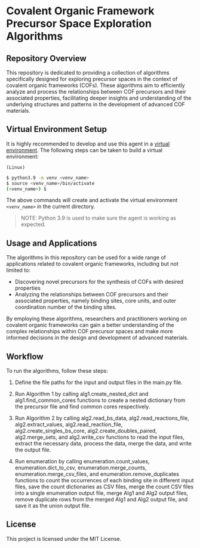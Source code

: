 # Covalent Organic Framework Precursor Space Exploration Algorithms

## Repository Overview

This repository is dedicated to providing a collection of algorithms specifically designed for exploring precursor spaces in the context of covalent organic frameworks (COFs). These algorithms aim to efficiently analyze and process the relationships between COF precursors and their associated properties, facilitating deeper insights and understanding of the underlying structures and patterns in the development of advanced COF materials.

## Virtual Environment Setup
It is highly recommended to develop and use this agent in a [virtual environment](https://docs.python.org/3/tutorial/venv.html). The following steps can be taken to build a virtual environment:

`(Linux)`
```sh
$ python3.9 -m venv <venv_name>
$ source <venv_name>/bin/activate
(<venv_name>) $
```

The above commands will create and activate the virtual environment `<venv_name>` in the current directory.
> NOTE: Python 3.9 is used to make sure the agent is working as expected.

## Usage and Applications

The algorithms in this repository can be used for a wide range of applications related to covalent organic frameworks, including but not limited to:

- Discovering novel precursors for the synthesis of COFs with desired properties
- Analyzing the relationships between COF precursors and their associated properties, namely binding sites, core units, and outer coordination number of the binding sites.

By employing these algorithms, researchers and practitioners working on covalent organic frameworks can gain a better understanding of the complex relationships within COF precursor spaces and make more informed decisions in the design and development of advanced materials.

## Workflow

To run the algorithms, follow these steps:

1. Define the file paths for the input and output files in the main.py file.

2. Run Algorithm 1 by calling alg1.create_nested_dict and alg1.find_common_cores functions to create a nested dictionary from the precursor file and find common cores respectively.

3. Run Algorithm 2 by calling alg2.read_bs_data, alg2.read_reactions_file, alg2.extract_values, alg2.read_reaction_file, alg2.create_singles_bs_core, alg2.create_doubles_paired, alg2.merge_sets, and alg2.write_csv functions to read the input files, extract the necessary data, process the data, merge the data, and write the output file.

4. Run enumeration by calling enumeration.count_values, enumeration.dict_to_csv, enumeration.merge_counts, enumeration.merge_csv_files, and enumeration.remove_duplicates functions to count the occurrences of each binding site in different input files, save the count dictionaries as CSV files, merge the count CSV files into a single enumeration output file, merge Alg1 and Alg2 output files, remove duplicate rows from the merged Alg1 and Alg2 output file, and save it as the union output file.

## License

This project is licensed under the MIT License.